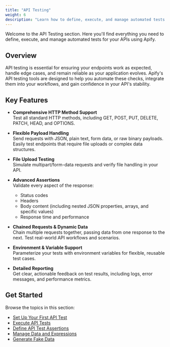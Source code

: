 ```yaml
---
title: "API Testing"
weight: 6
description: "Learn how to define, execute, and manage automated tests for your APIs using Apify."
---
```


Welcome to the API Testing section. Here you'll find everything you need to define, execute, and manage automated tests for your APIs using Apify.

## Overview

API testing is essential for ensuring your endpoints work as expected, handle edge cases, and remain reliable as your application evolves. Apify's API testing tools are designed to help you automate these checks, integrate them into your workflows, and gain confidence in your API's stability.

## Key Features

- **Comprehensive HTTP Method Support**  
   Test all standard HTTP methods, including GET, POST, PUT, DELETE, PATCH, HEAD, and OPTIONS.

- **Flexible Payload Handling**  
   Send requests with JSON, plain text, form data, or raw binary payloads. Easily test endpoints that require file uploads or complex data structures.

- **File Upload Testing**  
   Simulate multipart/form-data requests and verify file handling in your API.

- **Advanced Assertions**  
   Validate every aspect of the response:

  - Status codes
  - Headers
  - Body content (including nested JSON properties, arrays, and specific values)
  - Response time and performance

- **Chained Requests & Dynamic Data**  
   Chain multiple requests together, passing data from one response to the next. Test real-world API workflows and scenarios.

- **Environment & Variable Support**  
   Parameterize your tests with environment variables for flexible, reusable test cases.

- **Detailed Reporting**  
   Get clear, actionable feedback on test results, including logs, error messages, and performance metrics.

## Get Started

Browse the topics in this section:

- [Set Up Your First API Test](./create-request)
- [Execute API Tests](./call-command)
- [Define API Test Assertions](./assertions)
- [Manage Data and Expressions](./manage-data)
- [Generate Fake Data](./manage-data#faker-data)
